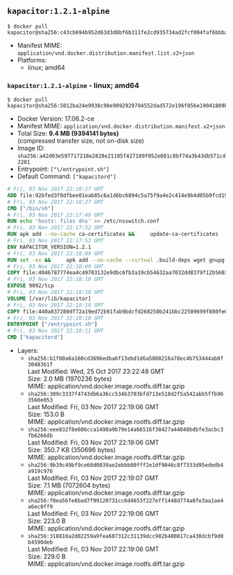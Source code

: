 ## `kapacitor:1.2.1-alpine`

```console
$ docker pull kapacitor@sha256:c43cb694b952d63d3d0bf6b311fe2cd935734ad2fcf004faf6bbba183ec2065d
```

-	Manifest MIME: `application/vnd.docker.distribution.manifest.list.v2+json`
-	Platforms:
	-	linux; amd64

### `kapacitor:1.2.1-alpine` - linux; amd64

```console
$ docker pull kapacitor@sha256:5012ba24e9938c98e9092929794552dad572e196f856e19041809b098d44c0f4
```

-	Docker Version: 17.06.2-ce
-	Manifest MIME: `application/vnd.docker.distribution.manifest.v2+json`
-	Total Size: **9.4 MB (9394141 bytes)**  
	(compressed transfer size, not on-disk size)
-	Image ID: `sha256:a42d03e597717218e2828e21105f427189f052e081c8bf74a3b43db571cd2201`
-	Entrypoint: `["\/entrypoint.sh"]`
-	Default Command: `["kapacitord"]`

```dockerfile
# Fri, 03 Nov 2017 22:10:27 GMT
ADD file:92bfed3f8dfbee01eab85c6a1d6bc6894c5a75f9a4e2c414e9b4d05b9fcd19d0 in / 
# Fri, 03 Nov 2017 22:10:27 GMT
CMD ["/bin/sh"]
# Fri, 03 Nov 2017 22:17:49 GMT
RUN echo 'hosts: files dns' >> /etc/nsswitch.conf
# Fri, 03 Nov 2017 22:17:52 GMT
RUN apk add --no-cache ca-certificates &&     update-ca-certificates
# Fri, 03 Nov 2017 22:17:53 GMT
ENV KAPACITOR_VERSION=1.2.1
# Fri, 03 Nov 2017 22:18:09 GMT
RUN set -ex &&     apk add --no-cache --virtual .build-deps wget gnupg tar &&     for key in         05CE15085FC09D18E99EFB22684A14CF2582E0C5 ;     do         gpg --keyserver ha.pool.sks-keyservers.net --recv-keys "$key" ||         gpg --keyserver pgp.mit.edu --recv-keys "$key" ||         gpg --keyserver keyserver.pgp.com --recv-keys "$key" ;     done &&     wget -q https://dl.influxdata.com/kapacitor/releases/kapacitor-${KAPACITOR_VERSION}-static_linux_amd64.tar.gz.asc &&     wget -q https://dl.influxdata.com/kapacitor/releases/kapacitor-${KAPACITOR_VERSION}-static_linux_amd64.tar.gz &&     gpg --batch --verify kapacitor-${KAPACITOR_VERSION}-static_linux_amd64.tar.gz.asc kapacitor-${KAPACITOR_VERSION}-static_linux_amd64.tar.gz &&     mkdir -p /usr/src &&     tar -C /usr/src -xzf kapacitor-${KAPACITOR_VERSION}-static_linux_amd64.tar.gz &&     rm -f /usr/src/kapacitor-*/kapacitor.conf &&     chmod +x /usr/src/kapacitor-*/* &&     cp -a /usr/src/kapacitor-*/* /usr/bin/ &&     rm -rf *.tar.gz* /usr/src /root/.gnupg &&     apk del .build-deps
# Fri, 03 Nov 2017 22:18:09 GMT
COPY file:4046787774ea4c49703132e9dbc6fb3a19cb54632aa7032dd8379f12b56034d9 in /etc/kapacitor/kapacitor.conf 
# Fri, 03 Nov 2017 22:18:10 GMT
EXPOSE 9092/tcp
# Fri, 03 Nov 2017 22:18:10 GMT
VOLUME [/var/lib/kapacitor]
# Fri, 03 Nov 2017 22:18:10 GMT
COPY file:440a837280df72a19ed72b91fab9bdcfd268250b241bbc22509699f880fe0d17 in /entrypoint.sh 
# Fri, 03 Nov 2017 22:18:10 GMT
ENTRYPOINT ["/entrypoint.sh"]
# Fri, 03 Nov 2017 22:18:11 GMT
CMD ["kapacitord"]
```

-	Layers:
	-	`sha256:b1f00a6a160cd3696edba6f13ebd1d6a5808216a78ec4b753444ab8f30483b1f`  
		Last Modified: Wed, 25 Oct 2017 23:22:48 GMT  
		Size: 2.0 MB (1970236 bytes)  
		MIME: application/vnd.docker.image.rootfs.diff.tar.gzip
	-	`sha256:309c3337f4743db6a36cc534b3703bfd713e510d2f5a542abb5ffb963560e053`  
		Last Modified: Fri, 03 Nov 2017 22:19:06 GMT  
		Size: 153.0 B  
		MIME: application/vnd.docker.image.rootfs.diff.tar.gzip
	-	`sha256:eee832f8e606cca1498a9b79e14a66516f38427a44048bdbfe3acbc3fb6266db`  
		Last Modified: Fri, 03 Nov 2017 22:19:06 GMT  
		Size: 350.7 KB (350696 bytes)  
		MIME: application/vnd.docker.image.rootfs.diff.tar.gzip
	-	`sha256:9b39c49bf9ce60d0039ae2ebbb80fff2e1df9046c8f7333d95ededb4a919c976`  
		Last Modified: Fri, 03 Nov 2017 22:19:07 GMT  
		Size: 7.1 MB (7072604 bytes)  
		MIME: application/vnd.docker.image.rootfs.diff.tar.gzip
	-	`sha256:f0ea56fe6bad7f99120731cc6d4653f227eff1448d774a8fe3aa1ae4a6ec0ff9`  
		Last Modified: Fri, 03 Nov 2017 22:19:06 GMT  
		Size: 223.0 B  
		MIME: application/vnd.docker.image.rootfs.diff.tar.gzip
	-	`sha256:318818a2d02259a9fea687312c31139dcc982b400817ca430dcbf9d0b4590deb`  
		Last Modified: Fri, 03 Nov 2017 22:19:06 GMT  
		Size: 229.0 B  
		MIME: application/vnd.docker.image.rootfs.diff.tar.gzip
